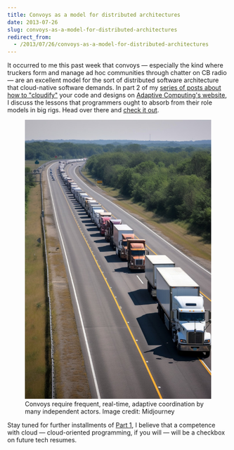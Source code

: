 ```yaml
---
title: Convoys as a model for distributed architectures
date: 2013-07-26
slug: convoys-as-a-model-for-distributed-architectures
redirect_from:
  - /2013/07/26/convoys-as-a-model-for-distributed-architectures
---
```


It occurred to me this past week that convoys &mdash; especially the kind where truckers form and manage ad hoc communities through chatter on CB radio &mdash; are an excellent model for the sort of distributed software architecture that cloud-native software demands. In part 2 of my <a title="cloudify series" href="../../../category/cloudify">series of posts about how to "cloudify"</a> your code and designs on <a title="Adaptive Computing" href="http://www.adaptivecomputing.com" target="_blank">Adaptive Computing's website</a>, I discuss the lessons that programmers ought to absorb from their role models in big rigs. Head over there and <a title="cloudify with CB radio" href="http://www.adaptivecomputing.com/blog-cloud/how-to-cloudify-your-software-part-2-get-out-your-cb/" target="_blank">check it out</a>.

<figure><img src="assets/convoy.jpg" /><figcapt>Convoys require frequent, real-time, adaptive coordination by many independent actors. Image credit: Midjourney</figcaption></figure>

Stay tuned for further installments of <a title="Cloudify software designs" href="programmers-learn-how-to-cloudify.md">Part 1</a>, I believe that a competence with cloud &mdash; cloud-oriented programming, if you will &mdash; will be a checkbox on future tech resumes.